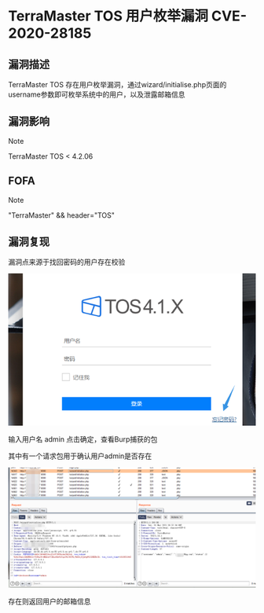 # TerraMaster TOS 用户枚举漏洞 CVE-2020-28185

## 漏洞描述

TerraMaster TOS 存在用户枚举漏洞，通过wizard/initialise.php页面的username参数即可枚举系统中的用户，以及泄露邮箱信息

## 漏洞影响

> [!NOTE]
>
> TerraMaster TOS < 4.2.06

## FOFA

> [!NOTE]
>
> "TerraMaster" && header="TOS"

## 漏洞复现

漏洞点来源于找回密码的用户存在校验

![](image/tm-3.png)

输入用户名 admin 点击确定，查看Burp捕获的包

其中有一个请求包用于确认用户admin是否存在

![](image/tm-4.png)

存在则返回用户的邮箱信息

